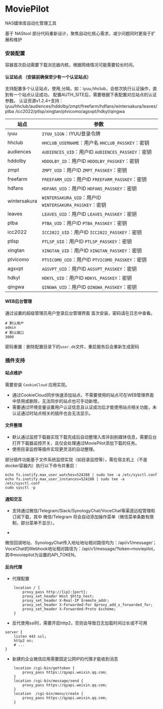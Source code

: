 # MoviePilot

NAS媒体库自动化管理工具

基于 NAStool 部分代码重新设计，聚焦自动化核心需求，减少问题同时更易于扩展和维护

### 安装配置

容器首次启动需要下载浏览器内核，根据网络情况可能需要较长时间。

#### 认证站点 （安装前确保至少有一个认证站点）

支持配置多个认证站点，使用,分隔，如：iyuu,hhclub，会依次执行认证操作，直到有一个站点认证成功。
配置AUTH_SITE后，需要根据下表配置对应站点的认证参数。
认证资源v1.2.4+支持：iyuu/hhclub/audiences/hddolby/zmpt/freefarm/hdfans/wintersakura/leaves/ptba
/icc2022/ptlsp/xingtan/ptvicomo/agsvpt/hdkyl/qingwa

| 站点           | 参数                                                |
|--------------|---------------------------------------------------|
| iyuu         | `IYUU_SIGN`：IYUU登录令牌                              |
| hhclub       | `HHCLUB_USERNAME`：用户名 `HHCLUB_PASSKEY`：密钥         |
| audiences    | `AUDIENCES_UID`：用户ID `AUDIENCES_PASSKEY`：密钥       |
| hddolby      | `HDDOLBY_ID`：用户ID `HDDOLBY_PASSKEY`：密钥            |
| zmpt         | `ZMPT_UID`：用户ID `ZMPT_PASSKEY`：密钥                 |
| freefarm     | `FREEFARM_UID`：用户ID `FREEFARM_PASSKEY`：密钥         |
| hdfans       | `HDFANS_UID`：用户ID `HDFANS_PASSKEY`：密钥             |
| wintersakura | `WINTERSAKURA_UID`：用户ID `WINTERSAKURA_PASSKEY`：密钥 |
| leaves       | `LEAVES_UID`：用户ID `LEAVES_PASSKEY`：密钥             |
| ptba         | `PTBA_UID`：用户ID `PTBA_PASSKEY`：密钥                 |
| icc2022      | `ICC2022_UID`：用户ID `ICC2022_PASSKEY`：密钥           |
| ptlsp        | `PTLSP_UID`：用户ID `PTLSP_PASSKEY`：密钥               |
| xingtan      | `XINGTAN_UID`：用户ID `XINGTAN_PASSKEY`：密钥           |
| ptvicomo     | `PTVICOMO_UID`：用户ID `PTVICOMO_PASSKEY`：密钥         |
| agsvpt       | `AGSVPT_UID`：用户ID `AGSVPT_PASSKEY`：密钥             |
| hdkyl        | `HDKYL_UID`：用户ID `HDKYL_PASSKEY`：密钥               |
| qingwa       | `QINGWA_UID`：用户ID `QINGWA_PASSKEY`：密钥             |

#### WEB后台管理

通过设置的超级管理员用户登录后台管理界面
首次安装，密码请在日志中查看。

```shell
# 默认用户
admin
# 默认端口
3000
```

密码重置：删除配置目录下的`user.db`文件，重启服务后会重新生成密码

### 插件支持

#### 站点维护

需要安装 `CookieCloud` 应用实现。

+ 通过CookieCloud同步快速添加站点，不需要使用的站点可在WEB管理界面中禁用或删除，无法同步的站点也可手动新增。
+ 需要通过环境变量设置用户认证信息且认证成功后才能使用站点相关功能，未认证通过时站点相关的插件也会无法显示。

#### 文件整理

+ 默认通过监控下载器实现下载完成后自动整理入库并刮削媒体信息，需要后台打开下载器监控开关，且仅会处理通过MoviePilot添加下载的任务。
+ 使用目录监控等插件实现更灵活的自动整理。

部分插件功能基于文件系统监控实现（如目录监控等），需在宿主机上（不是docker容器内）执行以下命令并重启：

```shell
echo fs.inotify.max_user_watches=524288 | sudo tee -a /etc/sysctl.conf
echo fs.inotify.max_user_instances=524288 | sudo tee -a /etc/sysctl.conf
sudo sysctl -p
```

#### 通知交互

+ 支持通过微信/Telegram/Slack/SynologyChat/VoceChat等渠道远程管理和订阅下载，其中 微信/Telegram
  将会自动添加操作菜单（微信菜单条数有限制，部分菜单不显示）。

+

微信回调地址、SynologyChat传入地址地址相对路径均为：/api/v1/message/；VoceChat的Webhook地址相对路径为：/api/v1/message/?token=moviepilot，其中moviepilot为设置的API_TOKEN。

#### 反向代理

+ 代理配置

```shell
    location / {
        proxy_pass http://{ip}:{port};
        proxy_set_header Host $http_host;
        proxy_set_header X-Real-IP $remote_addr;
        proxy_set_header X-Forwarded-For $proxy_add_x_forwarded_for;
        proxy_set_header X-Forwarded-Proto $scheme;
    }
```

+ 反代使用ssl时，需要开启http2，否则会导致日志加载时间过长或不可用

```shell
server {
    listen 443 ssl;
    http2 on;
    # ...
}
```

+ 新建的企业微信应用需要固定公网IP的代理才能收到消息

```shell
    location /cgi-bin/gettoken {
        proxy_pass https://qyapi.weixin.qq.com;
    }
    location /cgi-bin/message/send {
        proxy_pass https://qyapi.weixin.qq.com;
    }
    location  /cgi-bin/menu/create {
        proxy_pass https://qyapi.weixin.qq.com;
    }
```
